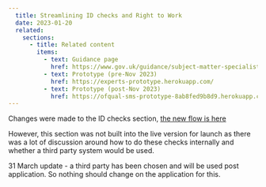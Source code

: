 ```yaml
---
  title: Streamlining ID checks and Right to Work
  date: 2023-01-20
  related:
    sections:
      - title: Related content
        items:
          - text: Guidance page
            href: https://www.gov.uk/guidance/subject-matter-specialists-for-ofqual
          - text: Prototype (pre-Nov 2023)
            href: https://experts-prototype.herokuapp.com/
          - text: Prototype (post-Nov 2023)
            href: https://ofqual-sms-prototype-8ab8fed9b8d9.herokuapp.com/
---
```


Changes were made to the ID checks section, [the new flow is here](https://miro.com/app/board/uXjVO7lK2KI=/?moveToWidget=3458764542812048029&cot=14) 

However, this section was not built into the live version for launch as there was a lot of discussion around how to do these checks internally and whether a third party system would be used. 

31 March update - a third party has been chosen and will be used post application. So nothing should change on the application for this. 